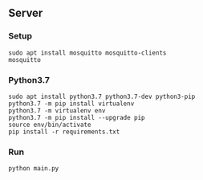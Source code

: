 ## Server

### Setup
```
sudo apt install mosquitto mosquitto-clients
mosquitto
```

### Python3.7
```
sudo apt install python3.7 python3.7-dev python3-pip
python3.7 -m pip install virtualenv
python3.7 -m virtualenv env
python3.7 -m pip install --upgrade pip
source env/bin/activate
pip install -r requirements.txt
```

### Run
```
python main.py
```
